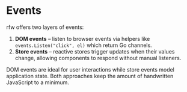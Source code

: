 # Events

rfw offers two layers of events:

1. **DOM events** – listen to browser events via helpers like
   `events.Listen("click", el)` which return Go channels.
2. **Store events** – reactive stores trigger updates when their values
   change, allowing components to respond without manual listeners.

DOM events are ideal for user interactions while store events model
application state. Both approaches keep the amount of handwritten
JavaScript to a minimum.
